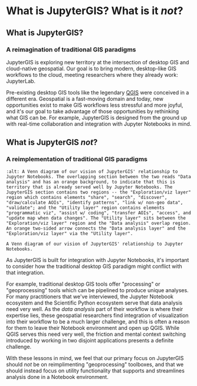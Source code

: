 # What is JupyterGIS? What is it _not_?

## What is JupyterGIS?

### A reimagination of traditional GIS paradigms

JupyterGIS is exploring new territory at the intersection of desktop GIS and
cloud-native geospatial.
Our goal is to bring modern, desktop-like GIS workflows to the cloud, meeting
researchers where they already work: JupyterLab.

Pre-existing desktop GIS tools like the legendary [QGIS](https://qgis.org) were
conceived in a different era.
Geospatial is a fast-moving domain and today, new opportunities exist to make GIS
workflows less stressful and more joyful, and it's our goal to take advantage of those
opportunities by rethinking what GIS can be.
For example, JupyterGIS is designed from the ground up with real-time collaboration and
integration with Jupyter Notebooks in mind.

## What is JupyterGIS _not_?

### A reimplementation of traditional GIS paradigms

```{figure} ./jupytergis-venn-diagram.svg
:alt: A Venn diagram of our vision of JupyterGIS' relationship to Jupyter Notebooks. The overlapping section between the two reads "Data analysis" and has an orange background, to indicate that this is territory that is already served well by Jupyter Notebooks. The JupyterGIS section contains two regions -- the "Exploration/viz layer" region which contains elements "share", "search", "discover", "draw/calculate AOIs", "identify patterns", "link w/ non-geo data", "validate"; and the "Utility layer" region contains elements "programmatic viz", "assist w/ coding", "transfer AOIs", "access", and "update map when data changes". The "Utility layer" sits between the "Exploration/viz layer" region and the "Data analysis" overlap region. An orange two-sided arrow connects the "Data analysis layer" and the "Exploration/viz layer" via the "Utility layer".

A Venn diagram of our vision of JupyterGIS' relationship to Jupyter Notebooks.
```

As JupyterGIS is built for integration with Jupyter Notebooks, it's important to
consider how the traditional desktop GIS paradigm might conflict with that integration.

For example, traditional desktop GIS tools offer "processing" or "geoprocessing" tools
which can be pipelined to produce unique analyses.
For many practitioners that we've interviewed, the Jupyter Notebook ecosystem and the
Scientific Python ecosystem serve that data analysis need very well.
As the _data analysis_ part of their workflow is where their expertise lies, these
geospatial researchers find integration of visualization into their workflow to be a
much larger challenge, and this is often a reason for them to leave their Notebook
environment and open up QGIS.
While QGIS serves this need very well, the friction and mental context switching
introduced by working in two disjoint applications presents a definite challenge.

With these lessons in mind, we feel that our primary focus on JupyterGIS should _not_ be
on reimplimenting "geoprocessing" toolboxes, and that we should instead focus on utility
functionality that supports and streamlines analysis done in a Notebook environment.
